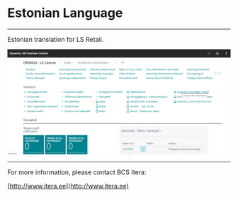 # Estonian Language #
***
Estonian translation for LS Retail.

![Image](LS-EE.png)

***
For more information, please contact BCS Itera:

[http://www.itera.ee](http://www.itera.ee)
